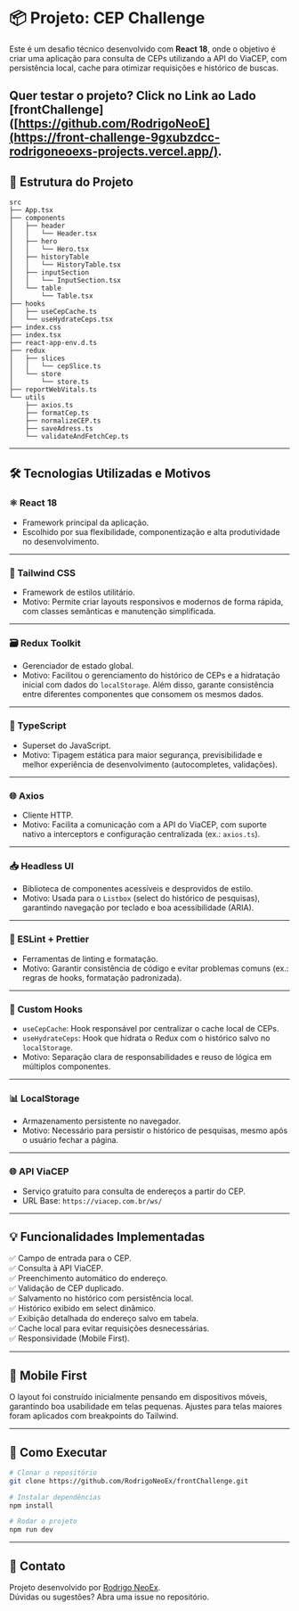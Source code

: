 
# 📦 Projeto: CEP Challenge

Este é um desafio técnico desenvolvido com **React 18**, onde o objetivo é criar uma aplicação para consulta de CEPs utilizando a API do ViaCEP, com persistência local, cache para otimizar requisições e histórico de buscas.

Quer testar o projeto? Click no Link ao Lado [frontChallenge]([https://github.com/RodrigoNeoE](https://front-challenge-9gxubzdcc-rodrigoneoexs-projects.vercel.app/).  
---

## 📂 Estrutura do Projeto

```
src
├── App.tsx
├── components
│   ├── header
│   │   └── Header.tsx
│   ├── hero
│   │   └── Hero.tsx
│   ├── historyTable
│   │   └── HistoryTable.tsx
│   ├── inputSection
│   │   └── InputSection.tsx
│   └── table
│       └── Table.tsx
├── hooks
│   ├── useCepCache.ts
│   └── useHydrateCeps.tsx
├── index.css
├── index.tsx
├── react-app-env.d.ts
├── redux
│   ├── slices
│   │   └── cepSlice.ts
│   └── store
│       └── store.ts
├── reportWebVitals.ts
└── utils
    ├── axios.ts
    ├── formatCep.ts
    ├── normalizeCEP.ts
    ├── saveAdress.ts
    └── validateAndFetchCep.ts
```

---

## 🛠️ Tecnologias Utilizadas e Motivos

### ⚛️ React 18
- Framework principal da aplicação.
- Escolhido por sua flexibilidade, componentização e alta produtividade no desenvolvimento.

---

### 🎨 Tailwind CSS
- Framework de estilos utilitário.
- Motivo: Permite criar layouts responsivos e modernos de forma rápida, com classes semânticas e manutenção simplificada.

---

### 🗃️ Redux Toolkit
- Gerenciador de estado global.
- Motivo: Facilitou o gerenciamento do histórico de CEPs e a hidratação inicial com dados do `localStorage`. Além disso, garante consistência entre diferentes componentes que consomem os mesmos dados.

---

### 🚀 TypeScript
- Superset do JavaScript.
- Motivo: Tipagem estática para maior segurança, previsibilidade e melhor experiência de desenvolvimento (autocompletes, validações).

---

### 🌐 Axios
- Cliente HTTP.
- Motivo: Facilita a comunicação com a API do ViaCEP, com suporte nativo a interceptors e configuração centralizada (ex.: `axios.ts`).

---

### 📥 Headless UI
- Biblioteca de componentes acessíveis e desprovidos de estilo.
- Motivo: Usada para o `Listbox` (select do histórico de pesquisas), garantindo navegação por teclado e boa acessibilidade (ARIA).

---

### 📄 ESLint + Prettier
- Ferramentas de linting e formatação.
- Motivo: Garantir consistência de código e evitar problemas comuns (ex.: regras de hooks, formatação padronizada).

---

### 🧰 Custom Hooks
- `useCepCache`: Hook responsável por centralizar o cache local de CEPs.
- `useHydrateCeps`: Hook que hidrata o Redux com o histórico salvo no `localStorage`.
- Motivo: Separação clara de responsabilidades e reuso de lógica em múltiplos componentes.

---

### 📊 LocalStorage
- Armazenamento persistente no navegador.
- Motivo: Necessário para persistir o histórico de pesquisas, mesmo após o usuário fechar a página.

---

### 🌐 API ViaCEP
- Serviço gratuito para consulta de endereços a partir do CEP.
- URL Base: `https://viacep.com.br/ws/`

---

## 💡 Funcionalidades Implementadas

✅ Campo de entrada para o CEP.  
✅ Consulta à API ViaCEP.  
✅ Preenchimento automático do endereço.  
✅ Validação de CEP duplicado.  
✅ Salvamento no histórico com persistência local.  
✅ Histórico exibido em select dinâmico.  
✅ Exibição detalhada do endereço salvo em tabela.  
✅ Cache local para evitar requisições desnecessárias.  
✅ Responsividade (Mobile First).

---

## 📱 Mobile First

O layout foi construído inicialmente pensando em dispositivos móveis, garantindo boa usabilidade em telas pequenas. Ajustes para telas maiores foram aplicados com breakpoints do Tailwind.

---

## 🚀 Como Executar

```bash
# Clonar o repositório
git clone https://github.com/RodrigoNeoEx/frontChallenge.git

# Instalar dependências
npm install

# Rodar o projeto
npm run dev
```

---

## 📮 Contato

Projeto desenvolvido por [Rodrigo NeoEx](https://github.com/RodrigoNeoEx).  
Dúvidas ou sugestões? Abra uma issue no repositório.
